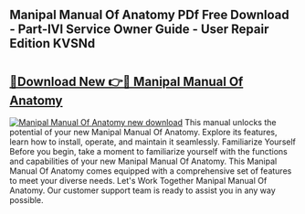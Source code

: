 ## Manipal Manual Of Anatomy PDf Free Download - Part-IVl Service Owner Guide - User Repair Edition KVSNd

# <h2><a href="http://cf18572.oget.top/?id=Manipal+Manual+Of+Anatomy">🔗Download New 👉🔴 Manipal Manual Of Anatomy</a></h2>

[![Manipal Manual Of Anatomy new download](https://i.imgur.com/5g1atiW.png)](http://cf18572.oget.top/?id=Manipal+Manual+Of+Anatomy)
This manual unlocks the potential of your new Manipal Manual Of Anatomy. Explore its features, learn how to install, operate, and maintain it seamlessly. Familiarize Yourself Before you begin, take a moment to familiarize yourself with the functions and capabilities of your new Manipal Manual Of Anatomy. This Manipal Manual Of Anatomy comes equipped with a comprehensive set of features to meet your diverse needs. Let's Work Together Manipal Manual Of Anatomy. Our customer support team is ready to assist you in any way possible.

